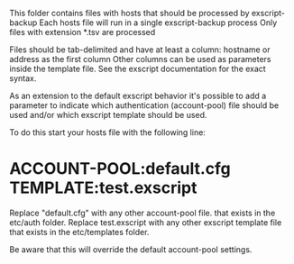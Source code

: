 This folder contains files with hosts that should be processed by exscript-backup
Each hosts file will run in a single exscript-backup process
Only files with extension *.tsv are processed

Files should be tab-delimited and have at least a column: hostname or address as the first column
Other columns can be used as parameters inside the template file.
See the exscript documentation for the exact syntax.

As an extension to the default exscript behavior it's possible to add a parameter to indicate
which authentication (account-pool) file should be used and/or which exscript template should be used.

To do this start your hosts file with the following line:
   # ACCOUNT-POOL:default.cfg  TEMPLATE:test.exscript

Replace "default.cfg" with any other account-pool file. that exists in the etc/auth folder.
Replace test.exscript with any other exscript template file that exists in the etc/templates folder.

Be aware that this will override the default account-pool settings.
